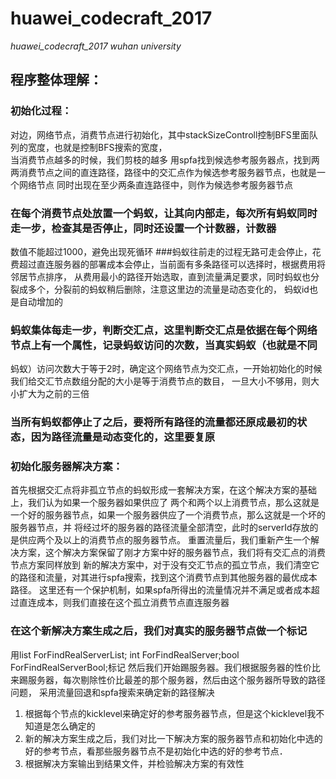 # huawei_codecraft_2017
*huawei_codecraft_2017 wuhan university* 
## 程序整体理解：
### 初始化过程：
对边，网络节点，消费节点进行初始化，其中stackSizeControll控制BFS里面队列的宽度，也就是控制BFS搜索的宽度，<br/>当消费节点越多的时候，我们剪枝的越多
  用spfa找到候选参考服务器点，找到两两消费节点之间的直连路径，路径中的交汇点作为候选参考服务器节点，也就是一个网络节点
  同时出现在至少两条直连路径中，则作为候选参考服务器节点
### 在每个消费节点处放置一个蚂蚁，让其向内部走，每次所有蚂蚁同时走一步，检查其是否停止，同时还设置一个计数器，计数器
  数值不能超过1000，避免出现死循环
###蚂蚁往前走的过程无路可走会停止，花费超过直连服务器的部署成本会停止，当前面有多条路径可以选择时，根据费用将邻居节点排序，
从费用最小的路径开始选取，直到流量满足要求，同时蚂蚁也分裂成多个，分裂前的蚂蚁稍后删除，注意这里边的流量是动态变化的，
蚂蚁id也是自动增加的
### 蚂蚁集体每走一步，判断交汇点，这里判断交汇点是依据在每个网络节点上有一个属性，记录蚂蚁访问的次数，当真实蚂蚁（也就是不同
蚂蚁）访问次数大于等于2时，确定这个网络节点为交汇点，一开始初始化的时候我们给交汇节点数组分配的大小是等于消费节点的数目，
一旦大小不够用，则大小扩大为之前的三倍
### 当所有蚂蚁都停止了之后，要将所有路径的流量都还原成最初的状态，因为路径流量是动态变化的，这里要复原
### 初始化服务器解决方案：
   首先根据交汇点将非孤立节点的蚂蚁形成一套解决方案，在这个解决方案的基础上，我们认为如果一个服务器如果供应了
两个和两个以上消费节点，那么这就是一个好的服务器节点，如果一个服务器供应了一个消费节点，那么这就是一个坏的服务器节点，并
将经过坏的服务器的路径流量全部清空，此时的serverId存放的是供应两个及以上的消费节点的服务器节点。
   重置流量后，我们重新产生一个解决方案，这个解决方案保留了刚才方案中好的服务器节点，我们将有交汇点的消费节点方案同样放到
新的解决方案中，对于没有交汇节点的孤立节点，我们清空它的路径和流量，对其进行spfa搜索，找到这个消费节点到其他服务器的最优成本
路径。
   这里还有一个保护机制，如果spfa所得出的流量情况并不满足或者成本超过直连成本，则我们直接在这个孤立消费节点直连服务器
### 在这个新解决方案生成之后，我们对真实的服务器节点做一个标记		
用list<int> ForFindRealServerList;
int ForFindRealServer;bool ForFindRealServerBool;标记
然后我们开始踢服务器。我们根据服务器的性价比来踢服务器，每次剔除性价比最差的那个服务器，然后由这个服务器所导致的路径问题，
采用流量回退和spfa搜索来确定新的路径解决
1. 根据每个节点的kicklevel来确定好的参考服务器节点，但是这个kicklevel我不知道是怎么确定的
2. 新的解决方案生成之后，我们对比一下解决方案的服务器节点和初始化中选的好的参考节点，看那些服务器节点不是初始化中选的好的参考节点．
3. 根据解决方案输出到结果文件，并检验解决方案的有效性

